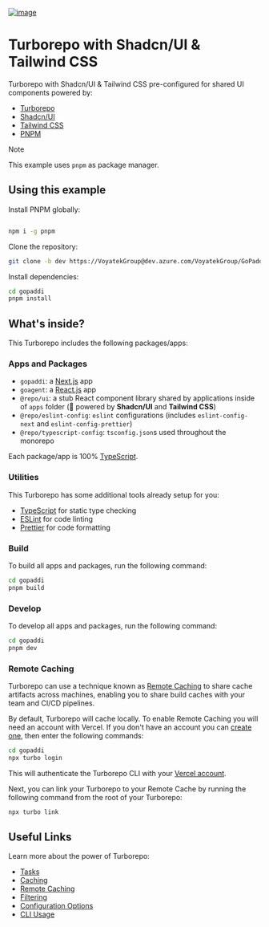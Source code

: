 [![image](https://voyatekgroup.com/assets/img/projects/gopaddi.svg)](https://github.com/henriqpohl/turborepo-shadcn-ui-tailwindcss.git)

# Turborepo with Shadcn/UI & Tailwind CSS

Turborepo with Shadcn/UI & Tailwind CSS pre-configured for shared UI components powered by:

- [Turborepo](https://turborepo.org/)
- [Shadcn/UI](https://ui.shadcn.com/)
- [Tailwind CSS](https://tailwindcss.com/)
- [PNPM](https://pnpm.io/)

> [!NOTE]
> This example uses `pnpm` as package manager.

## Using this example

Install PNPM globally:

```sh

npm i -g pnpm
```

Clone the repository:

```sh
git clone -b dev https://VoyatekGroup@dev.azure.com/VoyatekGroup/GoPaddi%20Frontend%20Team/_git/GoPaddi%20Frontend%20Team gopaddi
```

Install dependencies:

```sh
cd gopaddi
pnpm install
```

## What's inside?

This Turborepo includes the following packages/apps:

### Apps and Packages

- `gopaddi`: a [Next.js](https://nextjs.org/) app
- `goagent`: a [React.js](https://reactjs.org/) app
- `@repo/ui`: a stub React component library shared by applications inside of `apps` folder (🚀 powered by **Shadcn/UI** and **Tailwind CSS**)
- `@repo/eslint-config`: `eslint` configurations (includes `eslint-config-next` and `eslint-config-prettier`)
- `@repo/typescript-config`: `tsconfig.json`s used throughout the monorepo

Each package/app is 100% [TypeScript](https://www.typescriptlang.org/).

### Utilities

This Turborepo has some additional tools already setup for you:

- [TypeScript](https://www.typescriptlang.org/) for static type checking
- [ESLint](https://eslint.org/) for code linting
- [Prettier](https://prettier.io) for code formatting

### Build

To build all apps and packages, run the following command:

```sh
cd gopaddi
pnpm build
```

### Develop

To develop all apps and packages, run the following command:

```sh
cd gopaddi
pnpm dev
```

### Remote Caching

Turborepo can use a technique known as [Remote Caching](https://turbo.build/repo/docs/core-concepts/remote-caching) to share cache artifacts across machines, enabling you to share build caches with your team and CI/CD pipelines.

By default, Turborepo will cache locally. To enable Remote Caching you will need an account with Vercel. If you don't have an account you can [create one](https://vercel.com/signup), then enter the following commands:

```sh
cd gopaddi
npx turbo login
```

This will authenticate the Turborepo CLI with your [Vercel account](https://vercel.com/docs/concepts/personal-accounts/overview).

Next, you can link your Turborepo to your Remote Cache by running the following command from the root of your Turborepo:

```sh
npx turbo link
```

## Useful Links

Learn more about the power of Turborepo:

- [Tasks](https://turbo.build/repo/docs/core-concepts/monorepos/running-tasks)
- [Caching](https://turbo.build/repo/docs/core-concepts/caching)
- [Remote Caching](https://turbo.build/repo/docs/core-concepts/remote-caching)
- [Filtering](https://turbo.build/repo/docs/core-concepts/monorepos/filtering)
- [Configuration Options](https://turbo.build/repo/docs/reference/configuration)
- [CLI Usage](https://turbo.build/repo/docs/reference/command-line-reference)
